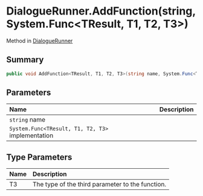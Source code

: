 # DialogueRunner.AddFunction(string,System.Func<TResult, T1, T2, T3>)

Method in [DialogueRunner](/api/csharp/yarn.unity.dialoguerunner.md)

## Summary



```csharp
public void AddFunction<TResult, T1, T2, T3>(string name, System.Func<TResult, T1, T2, T3> implementation)
```

## Parameters

|Name|Description|
|:---|:---|
|`string` name||
|`System.Func<TResult, T1, T2, T3>` implementation||

## Type Parameters

|Name|Description|
|:---|:---|
|T3|The type of the third parameter to the function.|

